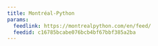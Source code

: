 ```yaml
---
title: Montréal-Python
params:
  feedlink: https://montrealpython.com/en/feed/
  feedid: c16785bcabe076bcb4bf67bbf385a2ba
---
```

